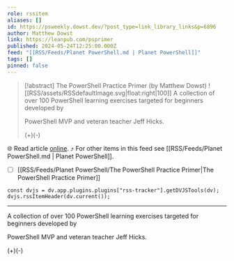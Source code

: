 ```yaml
---
role: rssitem
aliases: []
id: https://psweekly.dowst.dev/?post_type=link_library_links&p=6896
author: Matthew Dowst
link: https://leanpub.com/psprimer
published: 2024-05-24T12:25:00.000Z
feed: "[[RSS/Feeds/Planet PowerShell.md | Planet PowerShell]]"
tags: []
pinned: false
---
```


> [!abstract] The PowerShell Practice Primer (by Matthew Dowst)
> ![[RSS/assets/RSSdefaultImage.svg|float:right|100]] A collection of over 100 PowerShell learning exercises targeted for beginners developed by
> 
> PowerShell MVP and veteran teacher Jeff Hicks.
> 
> (+)(-)

🌐 Read article [online](https://leanpub.com/psprimer). ⤴ For other items in this feed see [[RSS/Feeds/Planet PowerShell.md | Planet PowerShell]].

- [ ] [[RSS/Feeds/Planet PowerShell/The PowerShell Practice Primer|The PowerShell Practice Primer]]

~~~dataviewjs
const dvjs = dv.app.plugins.plugins["rss-tracker"].getDVJSTools(dv);
dvjs.rssItemHeader(dv.current());
~~~

- - -

A collection of over 100 PowerShell learning exercises targeted for beginners developed by

PowerShell MVP and veteran teacher Jeff Hicks.

(+)(-)
